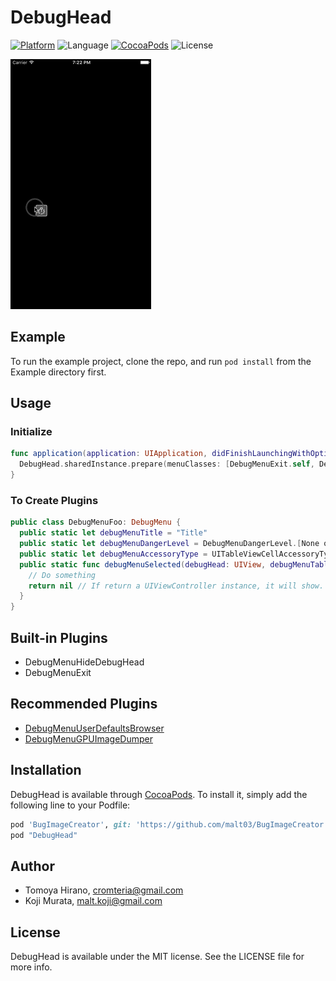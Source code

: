 # DebugHead

[![Platform](https://img.shields.io/cocoapods/p/DebugHead.svg?style=flat)](http://cocoapods.org/pods/DebugHead)
![Language](https://img.shields.io/badge/language-Swift%202.2-orange.svg)
[![CocoaPods](https://img.shields.io/cocoapods/v/DebugHead.svg?style=flat)](http://cocoapods.org/pods/DebugHead)
![License](https://img.shields.io/github/license/malt03/DebugHead.svg?style=flat)

![Screenshot](https://raw.githubusercontent.com/malt03/DebugHead/master/Screenshot.gif)

## Example

To run the example project, clone the repo, and run `pod install` from the Example directory first.

## Usage

### Initialize
```swift
func application(application: UIApplication, didFinishLaunchingWithOptions launchOptions: [NSObject: AnyObject]?) -> Bool {
  DebugHead.sharedInstance.prepare(menuClasses: [DebugMenuExit.self, DebugMenuHideDebugHead.self/*, and your plugins */])
}
```

### To Create Plugins
```swift
public class DebugMenuFoo: DebugMenu {
  public static let debugMenuTitle = "Title"
  public static let debugMenuDangerLevel = DebugMenuDangerLevel.[None or Low or High or Extreme]
  public static let debugMenuAccessoryType = UITableViewCellAccessoryType.None
  public static func debugMenuSelected(debugHead: UIView, debugMenuTableViewController: UITableViewController) -> UIViewController? {
    // Do something
    return nil // If return a UIViewController instance, it will show.
  }
}

```

## Built-in Plugins
- DebugMenuHideDebugHead
- DebugMenuExit

## Recommended Plugins
- [DebugMenuUserDefaultsBrowser](https://cocoapods.org/pods/DebugMenuUserDefaultsBrowser)
- [DebugMenuGPUImageDumper](https://cocoapods.org/pods/DebugMenuGPUImageDumper)

## Installation

DebugHead is available through [CocoaPods](http://cocoapods.org). To install
it, simply add the following line to your Podfile:

```ruby
pod 'BugImageCreator', git: 'https://github.com/malt03/BugImageCreator.git', tag: '0.4.0-beta1'
pod "DebugHead"
```

## Author

- Tomoya Hirano, cromteria@gmail.com
- Koji Murata, malt.koji@gmail.com

## License

DebugHead is available under the MIT license. See the LICENSE file for more info.
